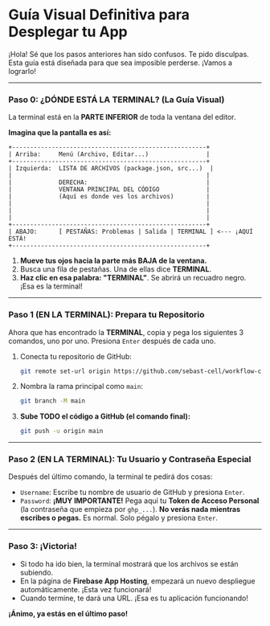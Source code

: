 # Guía Visual Definitiva para Desplegar tu App

¡Hola! Sé que los pasos anteriores han sido confusos. Te pido disculpas. Esta guía está diseñada para que sea imposible perderse. ¡Vamos a lograrlo!

---

### **Paso 0: ¿DÓNDE ESTÁ LA TERMINAL? (La Guía Visual)**

La terminal está en la **PARTE INFERIOR** de toda la ventana del editor.

**Imagina que la pantalla es así:**

```
+------------------------------------------------------+
| Arriba:     Menú (Archivo, Editar...)                |
+------------------------------------------------------+
| Izquierda:  LISTA DE ARCHIVOS (package.json, src...)  |
|                                                      |
|             DERECHA:                                 |
|             VENTANA PRINCIPAL DEL CÓDIGO             |
|             (Aquí es donde ves los archivos)         |
|                                                      |
|                                                      |
|                                                      |
+------------------------------------------------------+
| ABAJO:      [ PESTAÑAS: Problemas | Salida | TERMINAL ] <--- ¡AQUÍ ESTÁ!
+------------------------------------------------------+
```

1.  **Mueve tus ojos hacia la parte más BAJA de la ventana.**
2.  Busca una fila de pestañas. Una de ellas dice **TERMINAL**.
3.  **Haz clic en esa palabra: "TERMINAL"**. Se abrirá un recuadro negro. ¡Esa es la terminal!

---

### **Paso 1 (EN LA TERMINAL): Prepara tu Repositorio**

Ahora que has encontrado la **TERMINAL**, copia y pega los siguientes 3 comandos, uno por uno. Presiona `Enter` después de cada uno.

1.  Conecta tu repositorio de GitHub:
    ```bash
    git remote set-url origin https://github.com/sebast-cell/workflow-central.git
    ```

2.  Nombra la rama principal como `main`:
    ```bash
    git branch -M main
    ```

3.  **Sube TODO el código a GitHub (el comando final):**
    ```bash
    git push -u origin main
    ```

---

### **Paso 2 (EN LA TERMINAL): Tu Usuario y Contraseña Especial**

Después del último comando, la terminal te pedirá dos cosas:

*   `Username`: Escribe tu nombre de usuario de GitHub y presiona `Enter`.
*   `Password`: **¡MUY IMPORTANTE!** Pega aquí tu **Token de Acceso Personal** (la contraseña que empieza por `ghp_...`). **No verás nada mientras escribes o pegas.** Es normal. Solo pégalo y presiona `Enter`.

---

### **Paso 3: ¡Victoria!**

*   Si todo ha ido bien, la terminal mostrará que los archivos se están subiendo.
*   En la página de **Firebase App Hosting**, empezará un nuevo despliegue automáticamente. ¡Esta vez funcionará!
*   Cuando termine, te dará una URL. ¡Esa es tu aplicación funcionando!

**¡Ánimo, ya estás en el último paso!**
